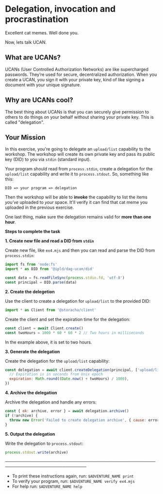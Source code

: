 # Delegation, invocation and procrastination

Excellent cat memes. Well done you.

Now, lets talk UCAN.

## What are UCANs?

UCANs (User Controlled Authorization Networks) are like supercharged passwords. They’re used for secure, decentralized authorization. When you create a UCAN, you sign it with your private key, kind of like signing a document with your unique signature.

## Why are UCANs cool?

The best thing about UCANs is that you can securely give permission to others to do things on your behalf without sharing your private key. This is called "delegation".

## Your Mission

In this exercise, you're going to delegate an `upload/list` capability to the workshop. The workshop will create its own private key and pass its public key (DID) to you via `stdin` (standard input).

Your program should read from `process.stdin`, create a delegation for the `upload/list` capability and write it to `process.stdout`. So, something like this:

```
DID => your program => delegation
```

Then the workshop will be able to **invoke** the capability to list the items _you've_ uploaded to _your_ space. It'll verify it can find that cat meme you uploaded in the previous exercise.

One last thing, make sure the delegation remains valid for **more than one hour**.

**Steps to complete the task**

**1. Create new file and read a DID from `stdin`**

Create new file, like `ex4.mjs` and then you can read and parse the DID from `process.stdin`:

```js
import fs from 'node:fs'
import * as DID from '@ipld/dag-ucan/did'

const data = fs.readFileSync(process.stdin.fd, 'utf-8')
const principal = DID.parse(data)
```

**2. Create the delegetion**

Use the client to create a delegation for `upload/list` to the provided DID:

```js
import * as Client from '@storacha/client'
```

Create the client and set the expiration time for the delegation:

```js
const client = await Client.create()
const twoHours = 1000 * 60 * 60 * 2 // Two hours in milliseconds
```
In the example above, it is set to two hours.

**3. Generate the delegation**

Create the delegation for the `upload/list` capability:

```js
const delegation = await client.createDelegation(principal, ['upload/list'], {
  // Expiration is in seconds from Unix epoch
  expiration: Math.round((Date.now() + twoHours) / 1000),
})
```

**4. Archive the delegation**

Archive the delegation and handle any errors:

```js
const { ok: archive, error } = await delegation.archive()
if (!archive) {
  throw new Error('Failed to create delegation archive', { cause: error })
}
```

**5. Output the delegation**

Write the delegation to `process.stdout`:

```js
process.stdout.write(archive)
```

─────────────────────────────────────────────────────────────────────────────
* To print these instructions again, run: `$ADVENTURE_NAME print`
* To verify your program, run: `$ADVENTURE_NAME verify ex4.mjs`
* For help run: `$ADVENTURE_NAME help`
